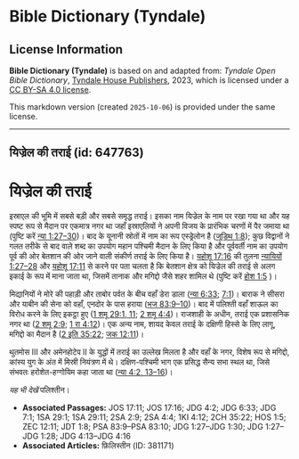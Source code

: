 # Bible Dictionary (Tyndale)

## License Information

**Bible Dictionary (Tyndale)** is based on and adapted from: _Tyndale Open Bible Dictionary_, [Tyndale House Publishers](https://tyndaleopenresources.com/), 2023, which is licensed under a [CC BY-SA 4.0 license](https://creativecommons.org/licenses/by-sa/4.0/legalcode.en).

This markdown version (created `2025-10-06`) is provided under the same license.



--------------------------------

## यिज्रेल की तराई (id: 647763)

यिज्रेल की तराई
===============

इस्राएल की भूमि में सबसे बड़ी और सबसे समृद्ध तराई। इसका नाम यिज्रेल के नाम पर रखा गया था और यह स्पष्ट रूप से मैदान पर एकमात्र नगर था जहाँ इस्राएलियों ने अपनी विजय के प्रारंभिक चरणों में पैर जमाया था (पुष्टि करें [न्या 1:27–30](https://ref.ly/Judg1:27-Judg1:30))। बाद के यूनानी स्रोतों में नाम का रूप एस्ड्रेलोन है ([जूडिथ 1:8](https://ref.ly/Jdt1:8)); कुछ विद्वानों ने गलत तरीके से बाद वाले शब्द का उपयोग महान पश्चिमी मैदान के लिए किया है और पूर्ववर्ती नाम का उपयोग पूर्व की ओर बेतशान की ओर जाने वाली संकीर्ण तराई के लिए किया है। [यहोशू 17:16](https://ref.ly/Josh17:16) की तुलना [न्यायियों 1:27–28](https://ref.ly/Judg1:27-Judg1:28) और [यहोशू 17:11](https://ref.ly/Josh17:11) से करने पर पता चलता है कि बेतशान क्षेत्र को यिज्रेल की तराई से अलग इकाई के रूप में माना जाता था, जिसमें तानाक और मगिद्दो जैसे शहर शामिल थे (पुष्टि करें [होश 1:5](https://ref.ly/Hos1:5) )।

मिद्यानियों ने मोरे की पहाड़ी और ताबोर पर्वत के बीच वहाँ डेरा डाला ([न्या 6:33](https://ref.ly/Judg6:33); [7:1](https://ref.ly/Judg7:1))। बाराक ने सीसरा और याबीन की सेना को वहाँ, एनदोर के पास हराया ([भज 83:9–10](https://ref.ly/Ps83:9-Ps83:10))। बाद में पलिश्ती वहाँ शाऊल का विरोध करने के लिए इकट्ठा हुए ([1 शमू 29:1, 11](https://ref.ly/1Sam29:1,1Sam29:11); [2 शमू 4:4](https://ref.ly/2Sam4:4))। राजशाही के अधीन, तराई एक प्रशासनिक नगर था ([2 शमू 2:9](https://ref.ly/2Sam2:9); [1 रा 4:12](https://ref.ly/1Kgs4:12))। एक अन्य नाम, शायद केवल तराई के दक्षिणी हिस्से के लिए लागू, मगिद्दो का मैदान है ([2 इति 35:22](https://ref.ly/2Chr35:22); [जक 12:11](https://ref.ly/Zech12:11))।

थुतमोस III और अमेनहोटेप II के युद्धों में तराई का उल्लेख मिलता है और वहाँ के नगर, विशेष रूप से मगिद्दो, कांस्य युग के अंत में मिस्री नियंत्रण में थे। दक्षिण\-पश्चिमी भाग एक प्रसिद्ध सैन्य सभा स्थल था, जिसे संभवतः हरोशेत\-हग्गोयिम कहा जाता था ([न्या 4:2, 13–16](https://ref.ly/Judg4:2,Judg4:13-Judg4:16))।

*यह भी देखें* पलिश्तीन।

* **Associated Passages:** JOS 17:11; JOS 17:16; JDG 4:2; JDG 6:33; JDG 7:1; 1SA 29:1; 1SA 29:11; 2SA 2:9; 2SA 4:4; 1KI 4:12; 2CH 35:22; HOS 1:5; ZEC 12:11; JDT 1:8; PSA 83:9–PSA 83:10; JDG 1:27–JDG 1:30; JDG 1:27–JDG 1:28; JDG 4:13–JDG 4:16
* **Associated Articles:** फ़िलिस्तीन (ID: 381171)


